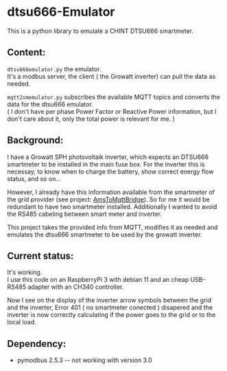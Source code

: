 # dtsu666-Emulator

This is a python library to emulate a CHINT DTSU666 smartmeter.

## Content:
`dtsu666emulator.py` the emulator.  
It's a modbus server, the client ( the Growatt inverter) can pull the data as needed.

`mqtt2smemulator.py` subscribes the available MQTT topics and converts the data for the dtsu666 emulator.  
( I don't have per phase Power Factor or Reactive Power information, but I don't care about it, only the total power is relevant for me. )

## Background:
I have a Growatt SPH photovoltaik inverter, which expects an DTSU666 smartmeter to be installed in the main fuse box.
For the inverter this is necessay, to know when to charge the battery, show correct energy flow status, and so on...

However, I already have this information available from the smartmeter of the grid provider (see project: [AmsToMqttBridge](https://github.com/gskjold/AmsToMqttBridge)).
So for me it would be redundant to have two smartmeter installed. Additionally I wanted to avoid the RS485 cabeling between smart meter and inverter.


This project takes the provided info from MQTT, modifies it as needed and emulates the dtsu666 smartmeter to be used by the growatt inverter.


## Current status:
It's working.  
I use this code on an RaspberryPi 3 with debian 11 and an cheap USB-RS485 adapter with an CH340 controller.

Now I see on the display of the inverter arrow symbols between the grid and the inverter,
Error 401 ( no smartmeter conected ) disapered and the inverter is now correctly calculating if the power goes to the grid or to the local load.


## Dependency:
 - pymodbus 2.5.3 -- not working with version 3.0
